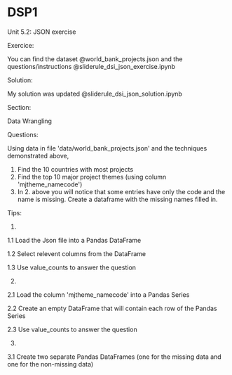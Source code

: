 # DSP1


Unit 5.2: JSON exercise

Exercice:


You can find the dataset @world_bank_projects.json and the questions/instructions @sliderule_dsi_json_exercise.ipynb


Solution:


My solution was updated @sliderule_dsi_json_solution.ipynb


Section: 

Data Wrangling

Questions:

Using data in file 'data/world_bank_projects.json' and the techniques demonstrated above,
1. Find the 10 countries with most projects
2. Find the top 10 major project themes (using column 'mjtheme_namecode')
3. In 2. above you will notice that some entries have only the code and the name is missing. Create a dataframe with the missing names filled in.

Tips:

1. 

1.1 Load the Json file into a Pandas DataFrame

1.2 Select relevent columns from the DataFrame 

1.3 Use value_counts to answer the question



2. 

2.1 Load the column 'mjtheme_namecode' into a Pandas Series 

2.2 Create an empty DataFrame that will contain each row of the Pandas Series 

2.3 Use value_counts to answer the question



3. 

3.1 Create two separate Pandas DataFrames (one for the missing data and one for the non-missing data)
